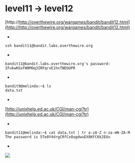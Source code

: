 # level11 -> level12


[http://http://overthewire.org/wargames/bandit/bandit12.html](http://http://overthewire.org/wargames/bandit/bandit12.html)

-

    ssh bandit11@bandit.labs.overthewire.org

-

    bandit11@bandit.labs.overthewire.org's password: IFukwKGsFW8MOq3IRFqrxE1hxTNEbUPR

-

    bandit9@melinda:~$ ls
    data.txt

-

[http://unixhelp.ed.ac.uk/CGI/man-cgi?tr](http://unixhelp.ed.ac.uk/CGI/man-cgi?tr)

-

    bandit11@melinda:~$ cat data.txt | tr a-zA-Z n-za-mN-ZA-M
    The password is 5Te8Y4drgCRfCx8ugdwuEX8KFC6k2EUu


-


![](http://i.imgur.com/HFhFrwD.png)


